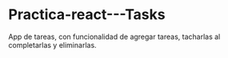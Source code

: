 # Practica-react---Tasks
App de tareas, con funcionalidad de agregar tareas, tacharlas al completarlas y eliminarlas. 
